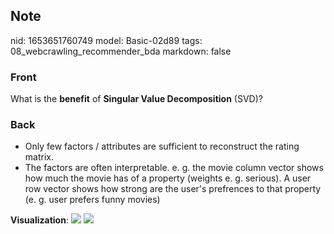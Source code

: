 ## Note
nid: 1653651760749
model: Basic-02d89
tags: 08_webcrawling_recommender_bda
markdown: false

### Front
What is the <b>benefit</b> of <b>Singular Value Decomposition</b>
(SVD)?

### Back
<ul><li>Only few factors / attributes are sufficient to reconstruct the rating matrix.</li><li>The factors are often interpretable. e. g. the movie column vector shows how much the movie has of a property (weights e. g. serious). A user row vector shows how strong are the user's prefrences to that property (e. g. user prefers funny movies)</li></ul><b>Visualization</b>:
<img src="paste-59359ab995efd4b5b2a9b526022cbd2f4c5d3f64.jpg">
<img src="paste-b6e4a39e8560b2ff9bedae3ba395eca5ed09b56a.jpg">
